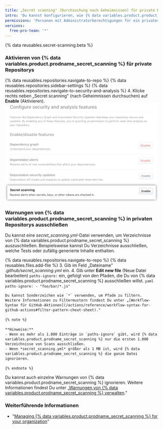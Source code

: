 ```yaml
---
title: „Secret scanning" (Durchsuchung nach Geheimnissen) für private Repositorys konfigurieren
intro: 'Du kannst konfigurieren, wie {% data variables.product.product_name %} Deine privaten Repositories nach Geheimnissen durchsucht.'
permissions: 'Personen mit Administratorberechtigungen für ein privates Repository können {% data variables.product.prodname_secret_scanning %} für das Repository aktivieren.'
versions:
  free-pro-team: '*'
---
```


{% data reusables.secret-scanning.beta %}

### Aktivieren von {% data variables.product.prodname_secret_scanning %} für private Repositorys

{% data reusables.repositories.navigate-to-repo %}
{% data reusables.repositories.sidebar-settings %}
{% data reusables.repositories.navigate-to-security-and-analysis %}
4. Klicke rechts neben „Secret scanning" (nach Geheimnissen durchsuchen) auf **Enable** (Aktivieren). ![Aktiviere „secret scanning" (Durchsuchung nach Geheimnissen) für Dein Repository](/assets/images/help/repository/enable-secret-scanning.png)

### Warnungen von {% data variables.product.prodname_secret_scanning %} in privaten Repositorys ausschließen

Du kannst eine *secret_scanning.yml*-Datei verwenden, um Verzeichnisse von {% data variables.product.prodname_secret_scanning %} auszuschließen. Beispielsweise kannst Du Verzeichnisse ausschließen, welche Tests oder zufällig generierte Inhalte enthalten.

{% data reusables.repositories.navigate-to-repo %}
{% data reusables.files.add-file %}
3. Gib im Feld „Dateiname" *.github/secret_scanning.yml* ein.
4. Gib unter **Edit new file** (Neue Datei bearbeiten) `paths-ignore:` ein, gefolgt von den Pfaden, die Du von {% data variables.product.prodname_secret_scanning %} ausschließen willst.
    ``` yaml
    paths-ignore:
      - "foo/bar/*.js"
    ```

    Du kannst Sonderzeichen wie `*` verwenden, um Pfade zu filtern. Weitere Informationen zu Filtermustern findest Du unter „[Workflow-Syntax für GitHub-Aktionen](/actions/reference/workflow-syntax-for-github-actions#filter-pattern-cheat-sheet)."

    {% note %}

    **Hinweise:**
    - Wenn es mehr als 1.000 Einträge in `paths-ignore` gibt, wird {% data variables.product.prodname_secret_scanning %} nur die ersten 1.000 Verzeichnisse von Scans ausschließen.
    - Wenn *secret_scanning.yml* größer als 1 MB ist, wird {% data variables.product.prodname_secret_scanning %} die ganze Datei ignorieren.

    {% endnote %}

Du kannst auch einzelne Warnungen von {% data variables.product.prodname_secret_scanning %} ignorieren. Weitere Informationen findest Du unter „[Warnungen von {% data variables.product.prodname_secret_scanning %} verwalten](/github/administering-a-repository/managing-alerts-from-secret-scanning#managing-alerts)."

### Weiterführende Informationen

- "[Managing {% data variables.product.prodname_secret_scanning %} for your organization](/github/setting-up-and-managing-organizations-and-teams/managing-secret-scanning-for-your-organization)"

